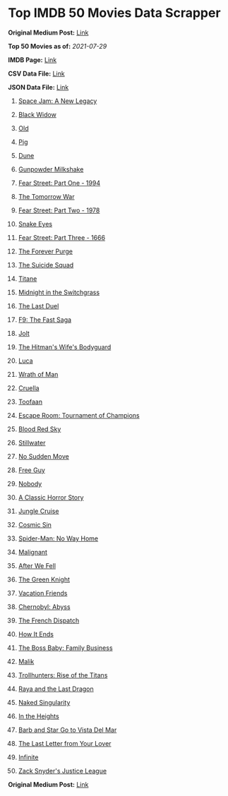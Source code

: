 # Top IMDB 50 Movies Data Scrapper

**Original Medium Post:** [Link](https://medium.com/@nishantsahoo/which-movie-should-i-watch-5c83a3c0f5b1) 

**Top 50 Movies as of:** _2021-07-29_

**IMDB Page:** [Link](http://www.imdb.com/search/title?release_date=2021,2021&title_type=feature)

**CSV Data File:** [Link](/Data/data.csv)

**JSON Data File:** [Link](/Data/data.json)

1. [Space Jam: A New Legacy](https://www.imdb.com/title/tt3554046/?ref_=adv_li_tt)

2. [Black Widow](https://www.imdb.com/title/tt3480822/?ref_=adv_li_tt)

3. [Old](https://www.imdb.com/title/tt10954652/?ref_=adv_li_tt)

4. [Pig](https://www.imdb.com/title/tt11003218/?ref_=adv_li_tt)

5. [Dune](https://www.imdb.com/title/tt1160419/?ref_=adv_li_tt)

6. [Gunpowder Milkshake](https://www.imdb.com/title/tt8368408/?ref_=adv_li_tt)

7. [Fear Street: Part One - 1994](https://www.imdb.com/title/tt6566576/?ref_=adv_li_tt)

8. [The Tomorrow War](https://www.imdb.com/title/tt9777666/?ref_=adv_li_tt)

9. [Fear Street: Part Two - 1978](https://www.imdb.com/title/tt9701940/?ref_=adv_li_tt)

10. [Snake Eyes](https://www.imdb.com/title/tt8404256/?ref_=adv_li_tt)

11. [Fear Street: Part Three - 1666](https://www.imdb.com/title/tt9701942/?ref_=adv_li_tt)

12. [The Forever Purge](https://www.imdb.com/title/tt10327252/?ref_=adv_li_tt)

13. [The Suicide Squad](https://www.imdb.com/title/tt6334354/?ref_=adv_li_tt)

14. [Titane](https://www.imdb.com/title/tt10944760/?ref_=adv_li_tt)

15. [Midnight in the Switchgrass](https://www.imdb.com/title/tt11656220/?ref_=adv_li_tt)

16. [The Last Duel](https://www.imdb.com/title/tt4244994/?ref_=adv_li_tt)

17. [F9: The Fast Saga](https://www.imdb.com/title/tt5433138/?ref_=adv_li_tt)

18. [Jolt](https://www.imdb.com/title/tt10228134/?ref_=adv_li_tt)

19. [The Hitman's Wife's Bodyguard](https://www.imdb.com/title/tt8385148/?ref_=adv_li_tt)

20. [Luca](https://www.imdb.com/title/tt12801262/?ref_=adv_li_tt)

21. [Wrath of Man](https://www.imdb.com/title/tt11083552/?ref_=adv_li_tt)

22. [Cruella](https://www.imdb.com/title/tt3228774/?ref_=adv_li_tt)

23. [Toofaan](https://www.imdb.com/title/tt11045422/?ref_=adv_li_tt)

24. [Escape Room: Tournament of Champions](https://www.imdb.com/title/tt9844522/?ref_=adv_li_tt)

25. [Blood Red Sky](https://www.imdb.com/title/tt6402468/?ref_=adv_li_tt)

26. [Stillwater](https://www.imdb.com/title/tt10696896/?ref_=adv_li_tt)

27. [No Sudden Move](https://www.imdb.com/title/tt11525644/?ref_=adv_li_tt)

28. [Free Guy](https://www.imdb.com/title/tt6264654/?ref_=adv_li_tt)

29. [Nobody](https://www.imdb.com/title/tt7888964/?ref_=adv_li_tt)

30. [A Classic Horror Story](https://www.imdb.com/title/tt12877640/?ref_=adv_li_tt)

31. [Jungle Cruise](https://www.imdb.com/title/tt0870154/?ref_=adv_li_tt)

32. [Cosmic Sin](https://www.imdb.com/title/tt11762434/?ref_=adv_li_tt)

33. [Spider-Man: No Way Home](https://www.imdb.com/title/tt10872600/?ref_=adv_li_tt)

34. [Malignant](https://www.imdb.com/title/tt3811906/?ref_=adv_li_tt)

35. [After We Fell](https://www.imdb.com/title/tt13069986/?ref_=adv_li_tt)

36. [The Green Knight](https://www.imdb.com/title/tt9243804/?ref_=adv_li_tt)

37. [Vacation Friends](https://www.imdb.com/title/tt3626476/?ref_=adv_li_tt)

38. [Chernobyl: Abyss](https://www.imdb.com/title/tt10648714/?ref_=adv_li_tt)

39. [The French Dispatch](https://www.imdb.com/title/tt8847712/?ref_=adv_li_tt)

40. [How It Ends](https://www.imdb.com/title/tt13648228/?ref_=adv_li_tt)

41. [The Boss Baby: Family Business](https://www.imdb.com/title/tt6932874/?ref_=adv_li_tt)

42. [Malik](https://www.imdb.com/title/tt10919240/?ref_=adv_li_tt)

43. [Trollhunters: Rise of the Titans](https://www.imdb.com/title/tt12851396/?ref_=adv_li_tt)

44. [Raya and the Last Dragon](https://www.imdb.com/title/tt5109280/?ref_=adv_li_tt)

45. [Naked Singularity](https://www.imdb.com/title/tt9598214/?ref_=adv_li_tt)

46. [In the Heights](https://www.imdb.com/title/tt1321510/?ref_=adv_li_tt)

47. [Barb and Star Go to Vista Del Mar](https://www.imdb.com/title/tt3797512/?ref_=adv_li_tt)

48. [The Last Letter from Your Lover](https://www.imdb.com/title/tt1893273/?ref_=adv_li_tt)

49. [Infinite](https://www.imdb.com/title/tt6654210/?ref_=adv_li_tt)

50. [Zack Snyder's Justice League](https://www.imdb.com/title/tt12361974/?ref_=adv_li_tt)

**Original Medium Post:** [Link](https://medium.com/@nishantsahoo/which-movie-should-i-watch-5c83a3c0f5b1) 
